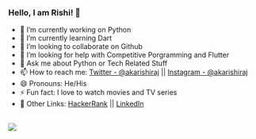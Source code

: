### Hello, I am Rishi! 👋


- 🔭 I’m currently working on Python
- 🌱 I’m currently learning Dart
- 👯 I’m looking to collaborate on Github
- 🤔 I’m looking for help with Competitive Porgramming and Flutter
- 💬 Ask me about Python or Tech Related Stuff
- 📫 How to reach me: 
[Twitter - @akarishiraj](https://twitter.com/akarishiraj) || 
[Instagram - @akarishiraj](https://www.instagram.com/akarishiraj/)
- 😄 Pronouns: He/His
- ⚡ Fun fact: I love to watch movies and TV series
- 🔗 Other Links: [HackerRank](https://www.hackerrank.com/akarishiraj) || 
                  [LinkedIn](https://www.linkedin.com/in/akarishiraj)
                  
<br>


<img src="https://github-readme-stats.vercel.app/api?username=akarishiraj&&show_icons=true&title_color=ffffff&icon_color=bb2acf&text_color=daf7dc&bg_color=151515"> 
